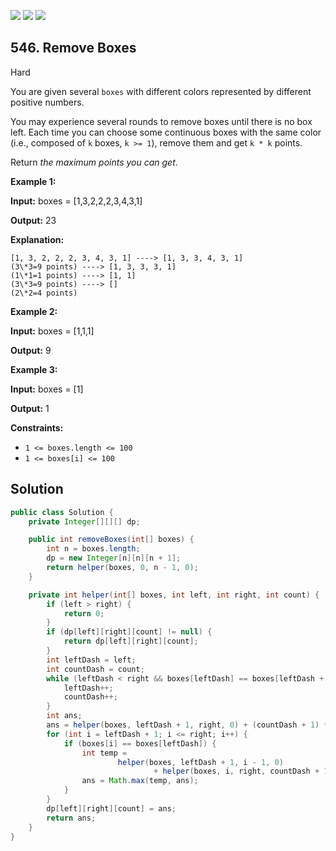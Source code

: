 [![](https://img.shields.io/github/stars/javadev/LeetCode-in-Java?label=Stars&style=flat-square)](https://github.com/javadev/LeetCode-in-Java)
[![](https://img.shields.io/github/forks/javadev/LeetCode-in-Java?label=Fork%20me%20on%20GitHub%20&style=flat-square)](https://github.com/javadev/LeetCode-in-Java/fork)
[![](https://img.shields.io/badge/-LeetCode%20in%20Kotlin-blue?style=flat-square)](https://github.com/javadev/LeetCode-in-Kotlin)

## 546\. Remove Boxes

Hard

You are given several `boxes` with different colors represented by different positive numbers.

You may experience several rounds to remove boxes until there is no box left. Each time you can choose some continuous boxes with the same color (i.e., composed of `k` boxes, `k >= 1`), remove them and get `k * k` points.

Return _the maximum points you can get_.

**Example 1:**

**Input:** boxes = [1,3,2,2,2,3,4,3,1]

**Output:** 23

**Explanation:**

    [1, 3, 2, 2, 2, 3, 4, 3, 1] ----> [1, 3, 3, 4, 3, 1]
    (3\*3=9 points) ----> [1, 3, 3, 3, 1]
    (1\*1=1 points) ----> [1, 1]
    (3\*3=9 points) ----> []
    (2\*2=4 points)

**Example 2:**

**Input:** boxes = [1,1,1]

**Output:** 9

**Example 3:**

**Input:** boxes = [1]

**Output:** 1

**Constraints:**

*   `1 <= boxes.length <= 100`
*   `1 <= boxes[i] <= 100`

## Solution

```java
public class Solution {
    private Integer[][][] dp;

    public int removeBoxes(int[] boxes) {
        int n = boxes.length;
        dp = new Integer[n][n][n + 1];
        return helper(boxes, 0, n - 1, 0);
    }

    private int helper(int[] boxes, int left, int right, int count) {
        if (left > right) {
            return 0;
        }
        if (dp[left][right][count] != null) {
            return dp[left][right][count];
        }
        int leftDash = left;
        int countDash = count;
        while (leftDash < right && boxes[leftDash] == boxes[leftDash + 1]) {
            leftDash++;
            countDash++;
        }
        int ans;
        ans = helper(boxes, leftDash + 1, right, 0) + (countDash + 1) * (countDash + 1);
        for (int i = leftDash + 1; i <= right; i++) {
            if (boxes[i] == boxes[leftDash]) {
                int temp =
                        helper(boxes, leftDash + 1, i - 1, 0)
                                + helper(boxes, i, right, countDash + 1);
                ans = Math.max(temp, ans);
            }
        }
        dp[left][right][count] = ans;
        return ans;
    }
}
```